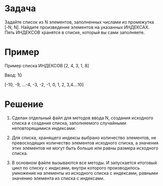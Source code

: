 # Задача

Задайте список из N элементов, заполненных числами из промежутка [-N, N]. Найдите произведение элементов на указанных ИНДЕКСАХ. Пять ИНДЕКСОВ хранятся в списке, который вы сами заполняете.

# Пример

Пример списка ИНДЕКСОВ [2, 4, 3, 1, 8]

Ввод: 10

[-10, -9, ...-4, -3, -2, -1, 0, 1, 2, 3,4....10]

# Решение

1. Сделан отдельный файл для методов ввода N, создания исходного списка и создания списка, заполняемого случайными неповторящимися индексами.

2. Для списка, хранящего индексы выбрано количество элементов, не превосходящих количество элементов исходного списка, а значения этих элементов не могут быть больше или равны размера исходного списка.

3. В основном файле вызываются все методы. И запускается итоговый цикл по списку с индксами, внутри которого производилось умножение на элементы из исходного списка с индексами, равными значению элемента из списка с индексами.